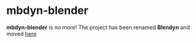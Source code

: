 # mbdyn-blender

**mbdyn-blender** is no more! The project has been renamed **Blendyn** and moved [here](https://github.com/zanoni-mbdyn/blendyn/)
